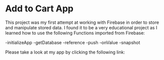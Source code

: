 # Add to Cart App

This project was my first attempt at working with Firebase in order to store and manipulate stored data.
I found it to be a very educational project as I learned how to use the following Functions imported from
Firebase:

  -initializeApp
  -getDatabase
  -reference
  -push
  -onValue
  -snapshot

  Please take a look at my app by clicking the following link: 
